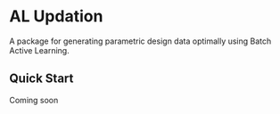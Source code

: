 # AL Updation
A package for generating parametric design data optimally using Batch Active Learning.

## Quick Start
Coming soon